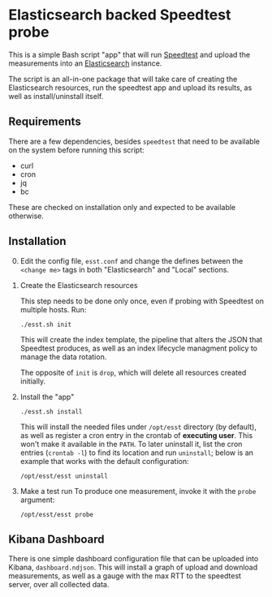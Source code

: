 # Elasticsearch backed Speedtest probe

This is a simple Bash script "app" that will run
[Speedtest](https://www.speedtest.net/apps/cli) and upload the measurements
into an [Elasticsearch](https://www.elastic.co/elasticsearch/) instance.

The script is an all-in-one package that will take care of creating the
Elasticsearch resources, run the speedtest app and upload its results, as well
as install/uninstall itself.

## Requirements

There are a few dependencies, besides `speedtest` that need to be available on
the system before running this script:
 * curl
 * cron
 * jq
 * bc

These are checked on installation only and expected to be available otherwise.

## Installation

0. Edit the config file, `esst.conf` and change the defines between the
 `<change me>` tags in both "Elasticsearch" and "Local" sections.

1. Create the Elasticsearch resources

   This step needs to be done only once, even if probing with Speedtest on
   multiple hosts. Run:
   ```
   ./esst.sh init
   ```
   This will create the index template, the pipeline that alters the JSON that
   Speedtest produces, as well as an index lifecycle managment policy to
   manage the data rotation.

   The opposite of `init` is `drop`, which will delete all resources created
   initially.

2. Install the "app"
   ```
   ./esst.sh install
   ```
   This will install the needed files under `/opt/esst` directory (by default),
   as well as register a cron entry in the crontab of **executing user**. This
   won't make it available in the `PATH`. To later uninstall it, list the cron
   entries (`crontab -l`) to find its location and run `uninstall`; below is an
   example that works with the default configuration:
   ```
   /opt/esst/esst uninstall
   ```

3. Make a test run
   To produce one measurement, invoke it with the `probe` argument:
   ```
   /opt/esst/esst probe
   ```

## Kibana Dashboard

There is one simple dashboard configuration file that can be uploaded into
Kibana, `dashboard.ndjson`. This will install a graph of upload and download
measurements, as well as a gauge with the max RTT to the speedtest server, over
all collected data.
